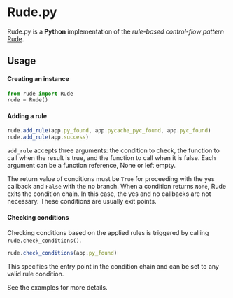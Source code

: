 # Rude.py
Rude.py is a **Python** implementation of the *rule-based control-flow pattern* [Rude](https://github.com/kaisersparpick/Rude).

## Usage

#### Creating an instance
```python
from rude import Rude
rude = Rude()
```

#### Adding a rule

```js
rude.add_rule(app.py_found, app.pycache_pyc_found, app.pyc_found)
rude.add_rule(app.success)
```
`add_rule` accepts three arguments: the condition to check, the function to call when the result is true, and the function to call when it is false. Each argument can be a function reference, None or left empty.

The return value of conditions must be `True` for proceeding with the yes callback and `False` with the no branch. When a condition returns `None`, Rude exits the condition chain. In this case, the yes and no callbacks are not necessary. These conditions are usually exit points.

#### Checking conditions

Checking conditions based on the applied rules is triggered by calling `rude.check_conditions()`.

```js
rude.check_conditions(app.py_found)
```

This specifies the entry point in the condition chain and can be set to any valid rule condition.

See the examples for more details.
